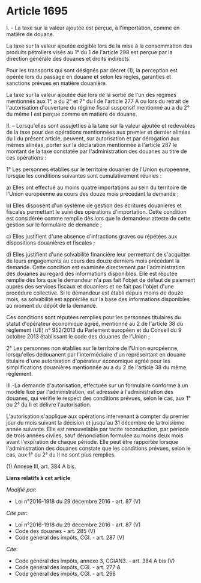 # Article 1695

I. – La taxe sur la valeur ajoutée est perçue, à l'importation, comme en matière de douane. 

La taxe sur la valeur ajoutée exigible lors de la mise à la consommation des produits pétroliers visés au 1° du 1 de
l'article 298 est perçue par la direction générale des douanes et droits indirects. 

Pour les transports qui sont désignés par décret (1), la perception est opérée lors du passage en douane et selon les règles,
garanties et sanctions prévues en matière douanière. 

La taxe sur la valeur ajoutée due lors de la sortie de l'un des régimes mentionnés aux 1°, a du 2° et 7° du I de l'article
277 A ou lors du retrait de l'autorisation d'ouverture du régime fiscal suspensif mentionné au a du 2° du même I est perçue
comme en matière de douane. 

II. – Lorsqu'elles sont assujetties à la taxe sur la valeur ajoutée et redevables de la taxe pour des opérations mentionnées
aux premier et dernier alinéas du I du présent article, peuvent, sur autorisation et par dérogation aux mêmes alinéas, porter
sur la déclaration mentionnée à l'article 287 le montant de la taxe constatée par l'administration des douanes au titre de
ces opérations : 

1° Les personnes établies sur le territoire douanier de l'Union européenne, lorsque les conditions suivantes sont
cumulativement réunies : 

a) Elles ont effectué au moins quatre importations au sein du territoire de l'Union européenne au cours des douze mois
précédant la demande ; 

b) Elles disposent d'un système de gestion des écritures douanières et fiscales permettant le suivi des opérations
d'importation. Cette condition est considérée comme remplie dès lors que le demandeur atteste de cette gestion sur le
formulaire de demande ; 

c) Elles justifient d'une absence d'infractions graves ou répétées aux dispositions douanières et fiscales ; 

d) Elles justifient d'une solvabilité financière leur permettant de s'acquitter de leurs engagements au cours des douze
derniers mois précédant la demande. Cette condition est examinée directement par l'administration des douanes au regard des
informations disponibles. Elle est réputée remplie dès lors que le demandeur n'a pas fait l'objet de défaut de paiement
auprès des services fiscaux et douaniers et ne fait pas l'objet d'une procédure collective. Si le demandeur est établi depuis
moins de douze mois, sa solvabilité est appréciée sur la base des informations disponibles au moment du dépôt de la demande. 

Ces conditions sont réputées remplies pour les personnes titulaires du statut d'opérateur économique agréé, mentionné au 2 de
l'article 38 du règlement (UE) n° 952/2013 du Parlement européen et du Conseil du 9 octobre 2013 établissant le code des
douanes de l'Union ; 

2° Les personnes non établies sur le territoire de l'Union européenne, lorsqu'elles dédouanent par l'intermédiaire d'un
représentant en douane titulaire d'une autorisation d'opérateur économique agréé pour les simplifications douanières
mentionnée au a du 2 de l'article 38 du même règlement. 

III.-La demande d'autorisation, effectuée sur un formulaire conforme à un modèle fixé par l'administration, est adressée à
l'administration des douanes, qui vérifie le respect des conditions prévues, selon le cas, aux 1° ou 2° du II et délivre
l'autorisation. 

L'autorisation s'applique aux opérations intervenant à compter du premier jour du mois suivant la décision et jusqu'au 31
décembre de la troisième année suivante. Elle est renouvelable par tacite reconduction, par période de trois années civiles,
sauf dénonciation formulée au moins deux mois avant l'expiration de chaque période. Elle peut être rapportée lorsque
l'administration des douanes constate que les conditions prévues, selon le cas, aux 1° ou 2° du II ne sont plus remplies. 

(1) Annexe III, art. 384 A bis.

**Liens relatifs à cet article**

_Modifié par_:

  - Loi n°2016-1918 du 29 décembre 2016 - art. 87 (V)

_Cité par_:

  - Loi n°2016-1918 du 29 décembre 2016 - art. 87 (V)
  - Code des douanes - art. 285 (V)
  - Code général des impôts, CGI. - art. 287 (V)

_Cite_:

  - Code général des impôts, annexe 3, CGIAN3. - art. 384 A bis (V)
  - Code général des impôts, CGI. - art. 277 A
  - Code général des impôts, CGI. - art. 298
